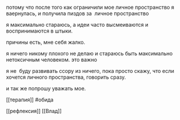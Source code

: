потому что после того как ограничили мое личное пространство я ваернулась, и получила пиздов за  личное пространство

  

я максимально стараюсь, а идеи часто высмеиваются и воспринимаются в штыки. 

причины есть, мне себя жалко.

я ничего никому плохого не делаю и стараюсь быть максимально нетоксичным человеком. это важно

  

я не  буду развивать ссору из ничего, пока просто скажу, что если хочется личного пространства, говорить сразу. 

и так же попрошу уважать мое.

[[терапия]]  #обида

[[рефлексия]]
[[Влад]]